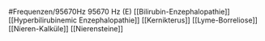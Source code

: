#Frequenzen/95670Hz
95670 Hz (E)
[[Bilirubin-Enzephalopathie]]
[[Hyperbilirubinemic Enzephalopathie]]
[[Kernikterus]]
[[Lyme-Borreliose]]
[[Nieren-Kalküle]]
[[Nierensteine]]